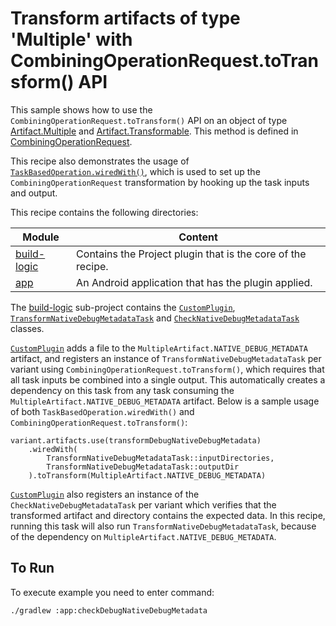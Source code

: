# Transform artifacts of type 'Multiple' with CombiningOperationRequest.toTransform() API

This sample shows how to use the `CombiningOperationRequest.toTransform()` API on an object of type
[Artifact.Multiple](https://developer.android.com/reference/tools/gradle-api/current/com/android/build/api/artifact/Artifact.Multiple) and [Artifact.Transformable](https://developer.android.com/reference/tools/gradle-api/current/com/android/build/api/artifact/Artifact.Transformable). This method is defined in [CombiningOperationRequest](https://developer.android.com/reference/tools/gradle-api/current/com/android/build/api/artifact/CombiningOperationRequest).

This recipe also demonstrates the usage of [`TaskBasedOperation.wiredWith()`](https://developer.android.com/reference/tools/gradle-api/current/com/android/build/api/artifact/TaskBasedOperation#wiredWith(kotlin.Function1)),
which is used to set up the `CombiningOperationRequest` transformation by hooking up the task inputs and output.

This recipe contains the following directories:

| Module                     | Content                                                     |
|----------------------------|-------------------------------------------------------------|
| [build-logic](build-logic) | Contains the Project plugin that is the core of the recipe. |
| [app](app)                 | An Android application that has the plugin applied.         |

The [build-logic](build-logic) sub-project contains the [`CustomPlugin`](build-logic/plugins/src/main/kotlin/CustomPlugin.kt), [`TransformNativeDebugMetadataTask`](build-logic/plugins/src/main/kotlin/TransformNativeDebugMetadataTask.kt) and
[`CheckNativeDebugMetadataTask`](build-logic/plugins/src/main/kotlin/CheckNativeDebugMetadataTask.kt) classes.

[`CustomPlugin`](build-logic/plugins/src/main/kotlin/CustomPlugin.kt) adds a file to the `MultipleArtifact.NATIVE_DEBUG_METADATA` artifact, and registers an instance
of `TransformNativeDebugMetadataTask` per variant using `CombiningOperationRequest.toTransform()`, which requires that
all task inputs be combined into a single output. This automatically creates a dependency on this task from any task
consuming the `MultipleArtifact.NATIVE_DEBUG_METADATA` artifact. Below is a sample usage of both
`TaskBasedOperation.wiredWith()` and `CombiningOperationRequest.toTransform()`:

```
variant.artifacts.use(transformDebugNativeDebugMetadata)
    .wiredWith(
        TransformNativeDebugMetadataTask::inputDirectories,
        TransformNativeDebugMetadataTask::outputDir
    ).toTransform(MultipleArtifact.NATIVE_DEBUG_METADATA)
```

[`CustomPlugin`](build-logic/plugins/src/main/kotlin/CustomPlugin.kt) also registers an instance of the `CheckNativeDebugMetadataTask` per variant which verifies that
the transformed artifact and directory contains the expected data. In this recipe, running this task will also run
`TransformNativeDebugMetadataTask`, because of the dependency on `MultipleArtifact.NATIVE_DEBUG_METADATA`.

## To Run
To execute example you need to enter command:

`./gradlew :app:checkDebugNativeDebugMetadata`
